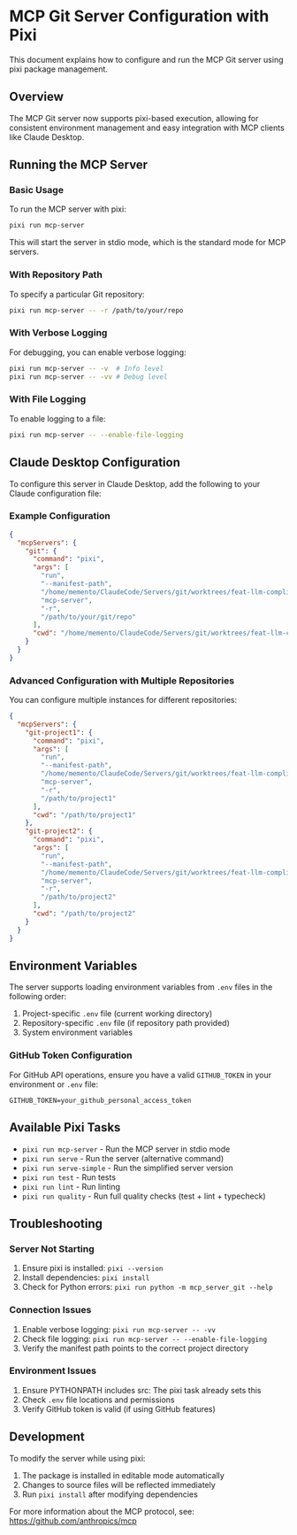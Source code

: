 # MCP Git Server Configuration with Pixi

This document explains how to configure and run the MCP Git server using pixi package management.

## Overview

The MCP Git server now supports pixi-based execution, allowing for consistent environment management and easy integration with MCP clients like Claude Desktop.

## Running the MCP Server

### Basic Usage

To run the MCP server with pixi:

```bash
pixi run mcp-server
```

This will start the server in stdio mode, which is the standard mode for MCP servers.

### With Repository Path

To specify a particular Git repository:

```bash
pixi run mcp-server -- -r /path/to/your/repo
```

### With Verbose Logging

For debugging, you can enable verbose logging:

```bash
pixi run mcp-server -- -v  # Info level
pixi run mcp-server -- -vv # Debug level
```

### With File Logging

To enable logging to a file:

```bash
pixi run mcp-server -- --enable-file-logging
```

## Claude Desktop Configuration

To configure this server in Claude Desktop, add the following to your Claude configuration file:

### Example Configuration

```json
{
  "mcpServers": {
    "git": {
      "command": "pixi",
      "args": [
        "run",
        "--manifest-path",
        "/home/memento/ClaudeCode/Servers/git/worktrees/feat-llm-compliance",
        "mcp-server",
        "-r",
        "/path/to/your/git/repo"
      ],
      "cwd": "/home/memento/ClaudeCode/Servers/git/worktrees/feat-llm-compliance"
    }
  }
}
```

### Advanced Configuration with Multiple Repositories

You can configure multiple instances for different repositories:

```json
{
  "mcpServers": {
    "git-project1": {
      "command": "pixi",
      "args": [
        "run",
        "--manifest-path",
        "/home/memento/ClaudeCode/Servers/git/worktrees/feat-llm-compliance",
        "mcp-server",
        "-r",
        "/path/to/project1"
      ],
      "cwd": "/path/to/project1"
    },
    "git-project2": {
      "command": "pixi",
      "args": [
        "run",
        "--manifest-path",
        "/home/memento/ClaudeCode/Servers/git/worktrees/feat-llm-compliance",
        "mcp-server",
        "-r",
        "/path/to/project2"
      ],
      "cwd": "/path/to/project2"
    }
  }
}
```

## Environment Variables

The server supports loading environment variables from `.env` files in the following order:

1. Project-specific `.env` file (current working directory)
2. Repository-specific `.env` file (if repository path provided)
3. System environment variables

### GitHub Token Configuration

For GitHub API operations, ensure you have a valid `GITHUB_TOKEN` in your environment or `.env` file:

```env
GITHUB_TOKEN=your_github_personal_access_token
```

## Available Pixi Tasks

- `pixi run mcp-server` - Run the MCP server in stdio mode
- `pixi run serve` - Run the server (alternative command)
- `pixi run serve-simple` - Run the simplified server version
- `pixi run test` - Run tests
- `pixi run lint` - Run linting
- `pixi run quality` - Run full quality checks (test + lint + typecheck)

## Troubleshooting

### Server Not Starting

1. Ensure pixi is installed: `pixi --version`
2. Install dependencies: `pixi install`
3. Check for Python errors: `pixi run python -m mcp_server_git --help`

### Connection Issues

1. Enable verbose logging: `pixi run mcp-server -- -vv`
2. Check file logging: `pixi run mcp-server -- --enable-file-logging`
3. Verify the manifest path points to the correct project directory

### Environment Issues

1. Ensure PYTHONPATH includes src: The pixi task already sets this
2. Check `.env` file locations and permissions
3. Verify GitHub token is valid (if using GitHub features)

## Development

To modify the server while using pixi:

1. The package is installed in editable mode automatically
2. Changes to source files will be reflected immediately
3. Run `pixi install` after modifying dependencies

For more information about the MCP protocol, see: https://github.com/anthropics/mcp